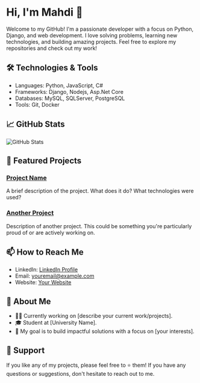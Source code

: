 # Hi, I'm Mahdi 👋

Welcome to my GitHub! I'm a passionate developer with a focus on Python, Django, and web development. I love solving problems, learning new technologies, and building amazing projects. Feel free to explore my repositories and check out my work!

## 🛠️ Technologies & Tools

- Languages: Python, JavaScript, C#
- Frameworks: Django, Nodejs, Asp.Net Core
- Databases: MySQL, SQLServer, PostgreSQL 
- Tools: Git, Docker

## 📈 GitHub Stats

![GitHub Stats](https://github-readme-stats.vercel.app/api?username=mohammad-mghn&show_icons=true&hide_title=true&count_private=true&hide=prs&theme=radical)

## 🚀 Featured Projects

### [Project Name](link_to_your_project)
A brief description of the project. What does it do? What technologies were used?

### [Another Project](link_to_your_project)
Description of another project. This could be something you're particularly proud of or are actively working on.

## 📫 How to Reach Me

- LinkedIn: [LinkedIn Profile](your_linkedin_profile)
- Email: [youremail@example.com](mailto:youremail@example.com)
- Website: [Your Website](your_website_link)

## 📢 About Me

- 🧑‍💻 Currently working on [describe your current work/projects].
- 🎓 Student at [University Name].
- 🎯 My goal is to build impactful solutions with a focus on [your interests].

## 🙌 Support

If you like any of my projects, please feel free to ⭐️ them! If you have any questions or suggestions, don't hesitate to reach out to me.
